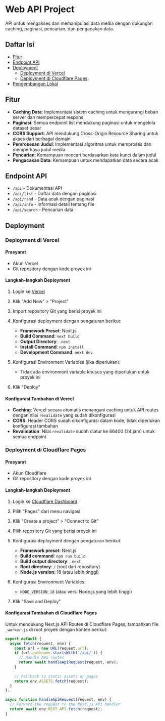 # Web API Project

API untuk mengakses dan memanipulasi data media dengan dukungan caching, paginasi, pencarian, dan pengacakan data.

## Daftar Isi

- [Fitur](#fitur)
- [Endpoint API](#endpoint-api)
- [Deployment](#deployment)
  - [Deployment di Vercel](#deployment-di-vercel)
  - [Deployment di Cloudflare Pages](#deployment-di-cloudflare-pages)
- [Pengembangan Lokal](#pengembangan-lokal)

## Fitur

- **Caching Data**: Implementasi sistem caching untuk mengurangi beban server dan mempercepat respons
- **Paginasi**: Semua endpoint list mendukung paginasi untuk mengelola dataset besar
- **CORS Support**: API mendukung Cross-Origin Resource Sharing untuk akses dari berbagai domain
- **Pemrosesan Judul**: Implementasi algoritma untuk memproses dan memperkaya judul media
- **Pencarian**: Kemampuan mencari berdasarkan kata kunci dalam judul
- **Pengacakan Data**: Kemampuan untuk mendapatkan data secara acak

## Endpoint API

- `/api` - Dokumentasi API
- `/api/list` - Daftar data dengan paginasi
- `/api/rand` - Data acak dengan paginasi
- `/api/info` - Informasi detail tentang file
- `/api/search` - Pencarian data

## Deployment

### Deployment di Vercel

#### Prasyarat

- Akun Vercel
- Git repository dengan kode proyek ini

#### Langkah-langkah Deployment

1. Login ke [Vercel](https://vercel.com)
2. Klik "Add New" > "Project"
3. Import repository Git yang berisi proyek ini
4. Konfigurasi deployment dengan pengaturan berikut:

   - **Framework Preset**: Next.js
   - **Build Command**: `next build`
   - **Output Directory**: `.next`
   - **Install Command**: `npm install`
   - **Development Command**: `next dev`

5. Konfigurasi Environment Variables (jika diperlukan):
   - Tidak ada environment variable khusus yang diperlukan untuk proyek ini

6. Klik "Deploy"

#### Konfigurasi Tambahan di Vercel

- **Caching**: Vercel secara otomatis menangani caching untuk API routes dengan nilai `revalidate` yang sudah dikonfigurasi
- **CORS**: Header CORS sudah dikonfigurasi dalam kode, tidak diperlukan konfigurasi tambahan
- **Revalidation**: Nilai `revalidate` sudah diatur ke 86400 (24 jam) untuk semua endpoint

### Deployment di Cloudflare Pages

#### Prasyarat

- Akun Cloudflare
- Git repository dengan kode proyek ini

#### Langkah-langkah Deployment

1. Login ke [Cloudflare Dashboard](https://dash.cloudflare.com)
2. Pilih "Pages" dari menu navigasi
3. Klik "Create a project" > "Connect to Git"
4. Pilih repository Git yang berisi proyek ini
5. Konfigurasi deployment dengan pengaturan berikut:

   - **Framework preset**: Next.js
   - **Build command**: `npm run build`
   - **Build output directory**: `.next`
   - **Root directory**: `/` (root dari repository)
   - **Node.js version**: 18 (atau lebih tinggi)

6. Konfigurasi Environment Variables:
   - `NODE_VERSION`: `18` (atau versi Node.js yang lebih tinggi)

7. Klik "Save and Deploy"

#### Konfigurasi Tambahan di Cloudflare Pages

Untuk mendukung Next.js API Routes di Cloudflare Pages, tambahkan file `_worker.js` di root proyek dengan konten berikut:

```js
export default {
  async fetch(request, env) {
    const url = new URL(request.url);
    if (url.pathname.startsWith('/api/')) {
      // Handle API routes
      return await handleApiRequest(request, env);
    }
    
    // Fallback to static assets or pages
    return env.ASSETS.fetch(request);
  }
};

async function handleApiRequest(request, env) {
  // Forward the request to the Next.js API handler
  return await env.NEXT_API.fetch(request);
}
